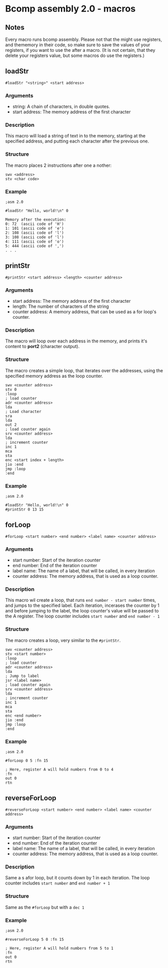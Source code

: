 # Bcomp assembly 2.0 - macros

## Notes

Every macro runs bcomp assembly. Please not that the might use registers, and thememory in their code, so make sure to save the values of your registers, if you want to use the after a macro. (It is not certain, that they delete your registers value, but some macros do use the registers.)

## loadStr
`#loadStr "<string>" <start address>`

### Arguments
- string: A chain of characters, in double quotes.
- start address: The memory address of the first character

### Description
This macro will load a string of text in to the memory, starting at the specified address, and putting each character after the previous one.

### Structure
The macro places 2 instructions after one a nother:

```
swv <address>
stv <char code>
```

### Example

```
;asm 2.0

#loadStr "Hello, world!\n" 0

```
```
Memory after the execution:
0: 72  (ascii code of 'H')
1: 101 (ascii code of 'e')
2: 108 (ascii code of 'l')
3: 108 (ascii code of 'l')
4: 111 (ascii code of 'o')
5: 444 (ascii code of ',')
. . .
```



## printStr
`#printStr <start address> <length> <counter address>`

### Arguments
- start address: The memory address of the first character
- length: The number of characters of the string
- counter address: A memory address, that can be used as a for loop's counter.

### Description
The macro will loop over each address in the memory, and prints it's content to **port2** (character output).

### Structure
The macro creates a simple loop, that iterates over the addresses, using the specified memory address as the loop counter.

```
swv <counter address>
stv 0
:loop
; load counter
adr <counter address>
lda
; Load character
sra
lda
out 2
; load counter again
srv <counter address>
lda
; increment counter
inc 1
mca
sta
enc <start index + length>
jio :end
jmp :loop
:end
```

### Example

```
;asm 2.0

#loadStr "Hello, world!\n" 0
#printStr 0 13 15
```



## forLoop
`#forLoop <start number> <end number> <label name> <counter address>`

### Arguments
- start number: Start of the iteration counter
- end number: End of the iteration counter
- label name: The name of a label, that will be called, in every iteration
- counter address: The memory address, that is used as a loop counter.

### Description
This macro wil create a loop, that runs `end number - start number` times, and jumps to the specified label. Each iteration, incerases the counter by 1 and before jumping to the label, the loop counter's value will be passed to the A register. The loop counter includes `start number` and `end number - 1`

### Structure
The macro creates a loop, very similar to the `#printStr`.

```
swv <counter address>
stv <start number>
:loop
; load counter
adr <counter address>
lda
; Jump to label
jsr <label name>
; load counter again
srv <counter address>
lda
; increment counter
inc 1
mca
sta
enc <end number>
jio :end
jmp :loop
:end
```

### Example

```
;asm 2.0

#forLoop 0 5 :fn 15

; Here, register A will hold numbers from 0 to 4
:fn
out 0
rtn
```



## reverseForLoop
`#reverseForLoop <start number> <end number> <label name> <counter address>`

### Arguments
- start number: Start of the iteration counter
- end number: End of the iteration counter
- label name: The name of a label, that will be called, in every iteration
- counter address: The memory address, that is used as a loop counter.

### Description
Same a s afor loop, but it counts down by 1 in each iteration. The loop counter includes `start number` and `end number + 1`

### Structure
Same as the `#forLoop` but with a `dec 1`

### Example

```
;asm 2.0

#reverseForLoop 5 0 :fn 15

; Here, register A will hold numbers from 5 to 1
:fn
out 0
rtn
```